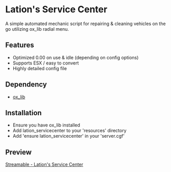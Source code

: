 # Lation's Service Center

A simple automated mechanic script for repairing & cleaning vehicles on the go utilizing ox_lib radial menu.

## Features
- Optimized 0.00 on use & idle (depending on config options)
- Supports ESX / easy to convert
- Highly detailed config file

## Dependency
- [ox_lib](https://github.com/overextended/ox_lib/releases)

## Installation
- Ensure you have ox_lib installed
- Add lation_servicecenter to your 'resources' directory
- Add 'ensure lation_servicecenter' in your 'server.cgf'

## Preview
[Streamable - Lation's Service Center](https://streamable.com/q9miw8)
